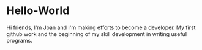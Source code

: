 # Hello-World

Hi friends,
I'm Joan and I'm making efforts to become a developer. 
My first github work and the beginning of my skill development in writing useful programs.
